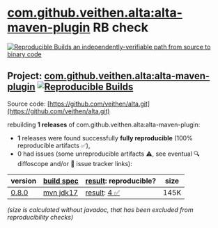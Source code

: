 [com.github.veithen.alta:alta-maven-plugin](https://central.sonatype.com/artifact/com.github.veithen.alta/alta-maven-plugin/versions) RB check
=======

[![Reproducible Builds](https://reproducible-builds.org/images/logos/rb.svg) an independently-verifiable path from source to binary code](https://reproducible-builds.org/)

## Project: [com.github.veithen.alta:alta-maven-plugin](https://central.sonatype.com/artifact/com.github.veithen.alta/alta-maven-plugin/versions) [![Reproducible Builds](https://img.shields.io/endpoint?url=https://raw.githubusercontent.com/jvm-repo-rebuild/reproducible-central/master/content/com/github/veithen/alta/badge.json)](https://github.com/jvm-repo-rebuild/reproducible-central/blob/master/content/com/github/veithen/alta/README.md)

Source code: [https://github.com/veithen/alta.git](https://github.com/veithen/alta.git)

rebuilding **1 releases** of com.github.veithen.alta:alta-maven-plugin:
- **1** releases were found successfully **fully reproducible** (100% reproducible artifacts :white_check_mark:),
- 0 had issues (some unreproducible artifacts :warning:, see eventual :mag: diffoscope and/or :memo: issue tracker links):

| version | [build spec](/BUILDSPEC.md) | [result](https://reproducible-builds.org/docs/jvm/): reproducible? | size |
| -- | --------- | ------ | -- |
| [0.8.0](https://central.sonatype.com/artifact/com.github.veithen.alta/alta-maven-plugin/0.8.0/pom) | [mvn jdk17](alta-maven-plugin-0.8.0.buildspec) | [result](alta-maven-plugin-0.8.0.buildinfo): [4 :white_check_mark: ](alta-maven-plugin-0.8.0.buildcompare) | 145K |

<i>(size is calculated without javadoc, that has been excluded from reproducibility checks)</i>

